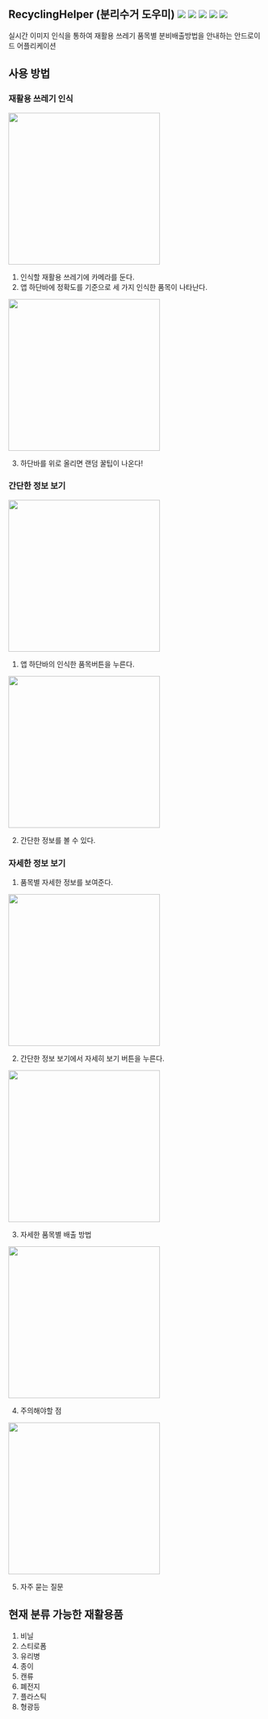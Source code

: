 ## RecyclingHelper (분리수거 도우미) <img src="https://img.shields.io/badge/language-Java-007396?style=flat"> <img src="https://img.shields.io/badge/license-MIT-6DB33F?style=flat"> <img src="https://img.shields.io/badge/license-MIT-007396?style=flat"> <img src="https://img.shields.io/badge/Android-3DDC84?style=flat&logo=Android&logoColor=white"> <img src="https://img.shields.io/badge/TensorFlowLite-FF6F00?style=flat&logo=TensorFlow&logoColor=white">

실시간 이미지 인식을 통하여 재활용 쓰레기 품목별 분비배출방법을 안내하는 안드로이드 어플리케이션

## 사용 방법
### 재활용 쓰레기 인식
<img src="https://user-images.githubusercontent.com/27201209/134797411-f420c605-9079-4b72-8daa-ca5136708ac0.jpg" width="300px" height="auto"/>

1. 인식할 재활용 쓰레기에 카메라를 둔다.
2. 앱 하단바에 정확도를 기준으로 세 가지 인식한 품목이 나타난다.

<img src="https://user-images.githubusercontent.com/27201209/134797413-728c0b34-e9c1-45fb-b8fb-27d8c02bb095.jpg" width="300px" height="auto"/>

3. 하단바를 위로 올리면 랜덤 꿀팁이 나온다!

### 간단한 정보 보기
<img src="https://user-images.githubusercontent.com/27201209/134797494-2b68bb7c-ef75-4dc7-96e4-130df3f1f433.jpg" width="300px" height="auto"/>

1. 앱 하단바의 인식한 품목버튼을 누른다.

<img src="https://user-images.githubusercontent.com/27201209/134797470-f49e077a-62b8-43ef-b75f-b5195aa0268b.jpg" width="300px" height="auto"/>


2. 간단한 정보를 볼 수 있다.

### 자세한 정보 보기
1. 품목별 자세한 정보를 보여준다.

<img src="https://user-images.githubusercontent.com/27201209/134797470-f49e077a-62b8-43ef-b75f-b5195aa0268b.jpg" width="300px" height="auto"/>

2. 간단한 정보 보기에서 자세히 보기 버튼을 누른다.

<img src="https://user-images.githubusercontent.com/27201209/134797421-37ea2533-7219-4c9c-95d6-50a9713c474c.jpg" width="300px" height="auto"/>

3. 자세한 품목별 배출 방법

<img src="https://user-images.githubusercontent.com/27201209/134797420-50a269a9-2947-459d-b1d9-26e42609a2d5.jpg" width="300px" height="auto"/>

4. 주의해야할 점

<img src="https://user-images.githubusercontent.com/27201209/134797416-da60795e-bebe-44c4-942e-99d443546926.jpg" width="300px" height="auto"/>

5. 자주 묻는 질문

## 현재 분류 가능한 재활용품
1. 비닐
2. 스티로폼
3. 유리병
4. 종이
5. 캔류
6. 폐전지
7. 플라스틱
8. 형광등

